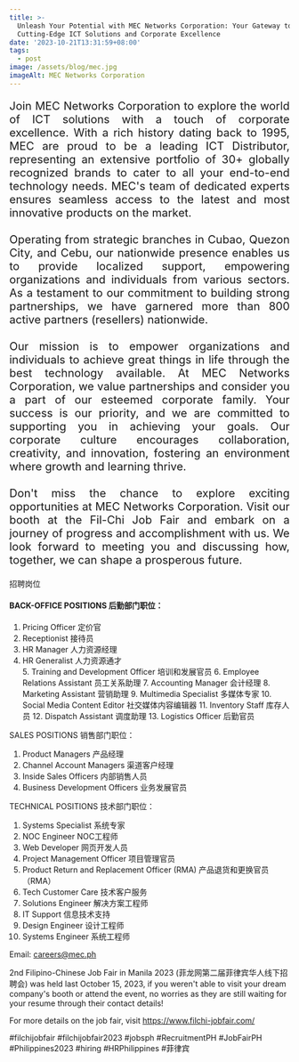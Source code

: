 ```yaml
---
title: >-
  Unleash Your Potential with MEC Networks Corporation: Your Gateway to
  Cutting-Edge ICT Solutions and Corporate Excellence
date: '2023-10-21T13:31:59+08:00'
tags:
  - post
image: /assets/blog/mec.jpg
imageAlt: MEC Networks Corporation
---
```

<p align = "justify" style = "font-size: 20px"> Join MEC Networks Corporation to explore the world of ICT solutions with a touch of corporate excellence. With a rich history dating back to 1995, MEC are proud to be a leading ICT Distributor, representing an extensive portfolio of 30+ globally recognized brands to cater to all your end-to-end technology needs. MEC's team of dedicated experts ensures seamless access to the latest and most innovative products on the market.<br><br>Operating from strategic branches in Cubao, Quezon City, and Cebu, our nationwide presence enables us to provide localized support, empowering organizations and individuals from various sectors. As a testament to our commitment to building strong partnerships, we have garnered more than 800 active partners (resellers) nationwide.<br><br>Our mission is to empower organizations and individuals to achieve great things in life through the best technology available. At MEC Networks Corporation, we value partnerships and consider you a part of our esteemed corporate family. Your success is our priority, and we are committed to supporting you in achieving your goals. Our corporate culture encourages collaboration, creativity, and innovation, fostering an environment where growth and learning thrive.<br><br>Don't miss the chance to explore exciting opportunities at MEC Networks Corporation. Visit our booth at the Fil-Chi Job Fair and embark on a journey of progress and accomplishment with us. We look forward to meeting you and discussing how, together, we can shape a prosperous future. </p>

招聘岗位

<h4>BACK-OFFICE POSITIONS 后勤部门职位：</h4>
<ol type = "1">
<li class = "article">Pricing Officer 定价官</li>
<li class = "article">Receptionist 接待员</li>
<li class = "article">HR Manager 人力资源经理</li>
<li class = "article">HR Generalist 人力资源通才</li>
5. Training and Development Officer 培训和发展官员
6. Employee Relations Assistant 员工关系助理
7. Accounting Manager 会计经理
8. Marketing Assistant 营销助理
9. Multimedia Specialist 多媒体专家
10. Social Media Content Editor 社交媒体内容编辑器
11. Inventory Staff 库存人员
12. Dispatch Assistant 调度助理
13. Logistics Officer 后勤官员
</ol>
SALES POSITIONS 销售部门职位：

1. Product Managers 产品经理
2. Channel Account Managers 渠道客户经理
3. Inside Sales Officers 内部销售人员
4. Business Development Officers 业务发展官员

TECHNICAL POSITIONS 技术部门职位：

1. Systems Specialist 系统专家
2. NOC Engineer NOC工程师
3. Web Developer 网页开发人员
4. Project Management Officer 项目管理官员
5. Product Return and Replacement Officer (RMA) 产品退货和更换官员（RMA）
6. Tech Customer Care 技术客户服务
7. Solutions Engineer 解决方案工程师
8. IT Support 信息技术支持
9. Design Engineer 设计工程师
10. Systems Engineer 系统工程师

Email: careers@mec.ph

2nd Filipino-Chinese Job Fair in Manila 2023 (菲龙网第二届菲律宾华人线下招聘会) was held last October 15, 2023, if you weren't able to visit your dream company's booth or attend the event, no worries as they are still waiting for your resume through their contact details!

For more details on the job fair, visit https://www.filchi-jobfair.com/

\#filchijobfair #filchijobfair2023 #jobsph #RecruitmentPH #JobFairPH #Philippines2023 #hiring #HRPhilippines #菲律宾
